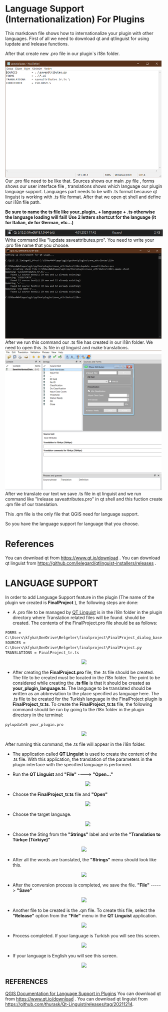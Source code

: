 <h1> Language Support (Internationalization) For Plugins </h1>
This markdown file shows how to internationalize your plugin with other languages. 
First of all we need to download qt and qtlinguist for using lupdate and lrelease functions. 

After that create new .pro file in our plugin`s i18n folder. 

<img src = "https://github.com/Afacaann/GIS-Programming/blob/main/1.PNG" width ="500" />
Our .pro file need to be like that. Sources shows our main .py file , forms shows our user interface file , translations shows which language our plugin language support. 
Languages part needs to be with .ts format because qt linguist is working with .ts file format. 
After that we open qt shell and define our i18n file path.

**Be sure to name the ts file like your_plugin_ + language + .ts otherwise the language loading will fail! Use 2 letters shortcut for the language (it for Italian, de for German, etc...)**

<img src = "https://github.com/Afacaann/GIS-Programming/blob/main/2.PNG" />
Write command like "lupdate saveattributes.pro".  You need to write your .pro file name that you choose.
<img src = "https://github.com/Afacaann/GIS-Programming/blob/main/3.PNG" width ="500" />
After we run this command our .ts file has created in our i18n folder. 
We need to open this .ts file in qt linguist and make translations. 
<img src = "https://github.com/Afacaann/GIS-Programming/blob/main/4.PNG" width ="500" />
After we translate our text we save .ts file in qt linguist and we run command like "lrelease saveattributes.pro" in qt shell and this fuction create .qm file of our translation. 

This .qm file is the only file that QGIS need for language support. 

So you have the language support for language that you choose.

<h1> References </h1>

You can download qt from https://www.qt.io/download .
You can download qt linguist from https://github.com/lelegard/qtlinguist-installers/releases .


# LANGUAGE SUPPORT
  
In order to add Language Support feature in the plugin (The name of the plugin we created is **FinalProject** ), the following steps are done:
  
  - A .pro file to be managed by [QT Linguist](https://github.com/thurask/Qt-Linguist/releases/tag/20211214) is in the i18n folder in the plugin directory where Translation related files will be found.
should be created. The contents of the FinalProject.pro file should be as follows:
  
```
FORMS = C:\Users\kfyka\OneDrive\Belgeler\finalproject\FinalProject_dialog_base.ui
SOURCES = C:\Users\kfyka\OneDrive\Belgeler\finalproject\FinalProject.py
TRANSLATIONS = FinalProject_tr.ts
```   
<p align="center">
  <img src="https://github.com/GMT-456-GIS-Programming/qgis-plugin-2/blob/main/qgis_plugin_ss/Language_1.png"/>
</p>  
  
  
 - After creating the **FinalProject.pro** file, the .ts file should be created. The file to be created must be located in the i18n folder. The point to be considered while creating the **.ts file** is that it should be created as **your_plugin_language.ts**. The language to be translated should be written as an abbreviation to the place specified as language here. The .ts file to be created for the Turkish language in the FinalProject plugin is **FinalProject_tr.ts**. To create the **FinalProject_tr.ts** file, the following command should be run by going to the i18n folder in the plugin directory in the terminal:
  
```
pylupdate5 your_plugin.pro
```  
<p align="center">
  <img src="https://github.com/GMT-456-GIS-Programming/qgis-plugin-2/blob/main/qgis_plugin_ss/Language_2.png"/>
</p>   

After running this command, the .ts file will appear in the i18n folder.
  
- The application called **QT Linguist** is used to create the content of the .ts file. With this application, the translation of the parameters in the plugin interface with the specified language is performed.
  
- Run the **QT Linguist** and **"File"** ----> **"Open..."**
  
  <p align="center">
  <img src="https://github.com/GMT-456-GIS-Programming/qgis-plugin-2/blob/main/qgis_plugin_ss/Language_3.png"/>
</p> 
  
- Choose the **FinalProject_tr.ts** file and **"Open"**
  
  <p align="center">
  <img src="https://github.com/GMT-456-GIS-Programming/qgis-plugin-2/blob/main/qgis_plugin_ss/Language_4.png"/>
</p> 
  
- Choose the target language.
  
  <p align="center">
  <img src="https://github.com/GMT-456-GIS-Programming/qgis-plugin-2/blob/main/qgis_plugin_ss/Language_5.png"/>
</p> 
  
 - Choose the Sting from the **"Strings"** label and write the **"Translation to Türkçe (Türkiye)"**
  
  <p align="center">
  <img src="https://github.com/GMT-456-GIS-Programming/qgis-plugin-2/blob/main/qgis_plugin_ss/Language_6.png"/>
</p> 
  
 - After all the words are translated, the **"Strings"** menu should look like this.
  
  <p align="center">
  <img src="https://github.com/GMT-456-GIS-Programming/qgis-plugin-2/blob/main/qgis_plugin_ss/Language_7.png"/>
</p> 
  
- After the conversion process is completed, we save the file. **"File"** -----> **"Save"**
  
<p align="center">
  <img src="https://github.com/GMT-456-GIS-Programming/qgis-plugin-2/blob/main/qgis_plugin_ss/Language_8.png"/>
</p> 
    
- Another file to be created is the .qm file. To create this file, select the **"Release"** option from the **"File"** menu in the **QT Linguist** application.
  
<p align="center">
  <img src="https://github.com/GMT-456-GIS-Programming/qgis-plugin-2/blob/main/qgis_plugin_ss/Language_9.png"/>
</p> 
  
- Process completed. If your language is Turkish you will see this screen.
  
 <p align="center">
  <img src="https://github.com/GMT-456-GIS-Programming/qgis-plugin-2/blob/main/qgis_plugin_ss/Language_10.png"/>
</p> 
  
- If your language is English you will see this screen.
  
 <p align="center">
  <img src="https://github.com/GMT-456-GIS-Programming/qgis-plugin-2/blob/main/qgis_plugin_ss/interface.jpg"/>
</p>

## REFERENCES
[QGIS Documentation for Language Support in Plugins](https://docs.qgis.org/3.16/tr/docs/pyqgis_developer_cookbook/plugins/plugins.html#translation)
You can download qt from https://www.qt.io/download .
You can download qt linguist from https://github.com/thurask/Qt-Linguist/releases/tag/20211214.
